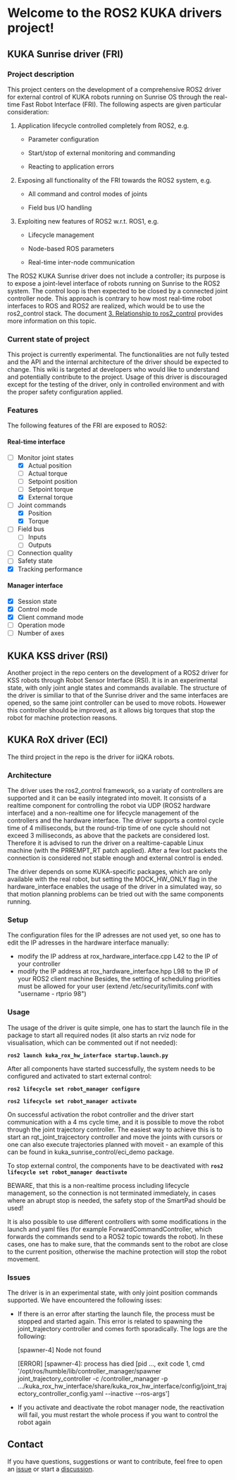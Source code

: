 # Welcome to the ROS2 KUKA drivers project!

## KUKA Sunrise driver (FRI)

### Project description

This project centers on the development of a comprehensive ROS2 driver for external control of KUKA robots running on Sunrise OS through the real-time Fast Robot Interface (FRI). The following aspects are given particular consideration:

1. Application lifecycle controlled completely from ROS2, e.g.
   
   - Parameter configuration
   
   - Start/stop of external monitoring and commanding 
   
   - Reacting to application errors

2. Exposing all functionality of the FRI towards the ROS2 system, e.g.
   
   - All command and control modes of joints
   
   - Field bus I/O handling

3. Exploiting new features of ROS2 w.r.t. ROS1, e.g.
   
   - Lifecycle management
   
   - Node-based ROS parameters
   
   - Real-time inter-node communication

The ROS2 KUKA Sunrise driver does not include a controller; its purpose is to expose a joint-level interface of robots running on Sunrise to the ROS2 system. The control loop is then expected to be closed by a connected joint controller node. This approach is contrary to how most real-time robot interfaces to ROS and ROS2 are realized, which would be to use the ros2\_control stack. The document [3. Relationship to ros2_control](3.-Relationship-to-ros2_control.md) provides more information on this topic.

### Current state of project

This project is currently experimental. The functionalities are not fully tested and the API and the internal architecture of the driver should be expected to change. This wiki is targeted at developers who would like to understand and potentially contribute to the project. Usage of this driver is discouraged except for the testing of the driver, only in controlled environment and with the proper safety configuration applied.

### Features

The following features of the FRI are exposed to ROS2:

#### Real-time interface

- [ ] Monitor joint states
  - [x] Actual position
  - [ ] Actual torque
  - [ ] Setpoint position
  - [ ] Setpoint torque
  - [x] External torque
- [ ] Joint commands
  - [x] Position
  - [x] Torque
- [ ] Field bus
  - [ ] Inputs
  - [ ] Outputs
- [ ] Connection quality
- [ ] Safety state
- [x] Tracking performance

#### Manager interface

- [x] Session state
- [x] Control mode
- [x] Client command mode
- [ ] Operation mode
- [ ] Number of axes

## KUKA KSS driver (RSI)

Another project in the repo centers on the development of a ROS2 driver for KSS robots through Robot Sensor Interface (RSI). It is in an experimental state, with only joint angle states and commands available. The structure of the driver is similiar to that of the Sunrise driver and the same interfaces are opened, so the same joint controller can be used to move robots. Howewer this controller should be improved, as it allows big torques that stop the robot for machine protection reasons.

## KUKA RoX driver (ECI)

The third project in the repo is the driver for iiQKA robots. 

### Architecture

The driver uses the ros2_control framework, so a variaty of controllers are supported and it can be easily integrated into moveit. It consists of a realtime component for controlling the robot via UDP (ROS2 hardware interface) and a non-realtime one for lifecycle management of the controllers and the hardware interface. The driver supports a control cycle time of 4 milliseconds, but the round-trip time of one cycle should not exceed 3 milliseconds, as above that the packets are considered lost. Therefore it is advised to run the driver on a realtime-capable Linux machine (with the PRREMPT_RT patch applied). After a few lost packets the connection is considered not stable enough and external control is ended.

The driver depends on some KUKA-specific packages, which are only available with the real robot, but setting the MOCK_HW_ONLY flag in the hardware_interface enables the usage of the driver in a simulated way, so that motion planning problems can be tried out with the same components running.

### Setup

The configuration files for the IP adresses are not used yet, so one has to edit the IP adresses in the hardware interface manually:
  - modify the IP address at rox_hardware_interface.cpp L42 to the IP of your controller
  - modify the IP address at rox_hardware_interface.hpp L98 to the IP of your ROS2 client machine
Besides, the setting of scheduling priorities must be allowed for your user (extend /etc/security/limits.conf with "username	 -	 rtprio		 98")

### Usage

The usage of the driver is quite simple, one has to start the launch file in the package to start all required nodes (it also starts an rviz node for visualisation, which can be commented out if not needed):

**`ros2 launch kuka_rox_hw_interface startup.launch.py`**

After all components have started successfully, the system needs to be configured and activated to start external control:

**`ros2 lifecycle set robot_manager configure`**


**`ros2 lifecycle set robot_manager activate`**

On successful activation the robot controller and the driver start communication with a 4 ms cycle time, and it is possible to move the robot through the joint trajectory controller. The easiest way to achieve this is to start an rqt_joint_trajcectory controller and move the joints with cursors or one can also execute trajectories planned with moveit - an example of this can be found in kuka_sunrise_control/eci_demo package.

To stop external control, the components have to be deactivated with **`ros2 lifecycle set robot_manager deactivate`**

BEWARE, that this is a non-realtime process including lifecycle management, so the connection is not terminated immediately, in cases where an abrupt stop is needed, the safety stop of the SmartPad should be used!

It is also possible to use different controllers with some modifications in the launch and yaml files (for example ForwardCommandController, which forwards the commands send to a ROS2 topic towards the robot). In these cases, one has to make sure, that the commands sent to the robot are close to the current position, otherwise the machine protection will stop the robot movement.

### Issues

The driver is in an experimental state, with only joint position commands supported. We have encountered the following isses:
- If there is an error after starting the launch file, the process must be stopped and started again. This error is related to spawning the joint_trajectory controller and comes forth sporadically.
The logs are the following:

    [spawner-4] Node not found

    [ERROR] [spawner-4]: process has died [pid ..., exit code 1, cmd '/opt/ros/humble/lib/controller_manager/spawner joint_trajectory_controller -c /controller_manager -p .../kuka_rox_hw_interface/share/kuka_rox_hw_interface/config/joint_trajectory_controller_config.yaml --inactive --ros-args']

- If you activate and deactivate the robot manager node, the reactivation will fail, you must restart the whole process if you want to control the robot again



## Contact

If you have questions, suggestions or want to contribute, feel free to open an [issue](https://github.com/kroshu/ros2_kuka_sunrise/issues) or start a [discussion](https://github.com/kroshu/ros2_kuka_sunrise/discussions).

